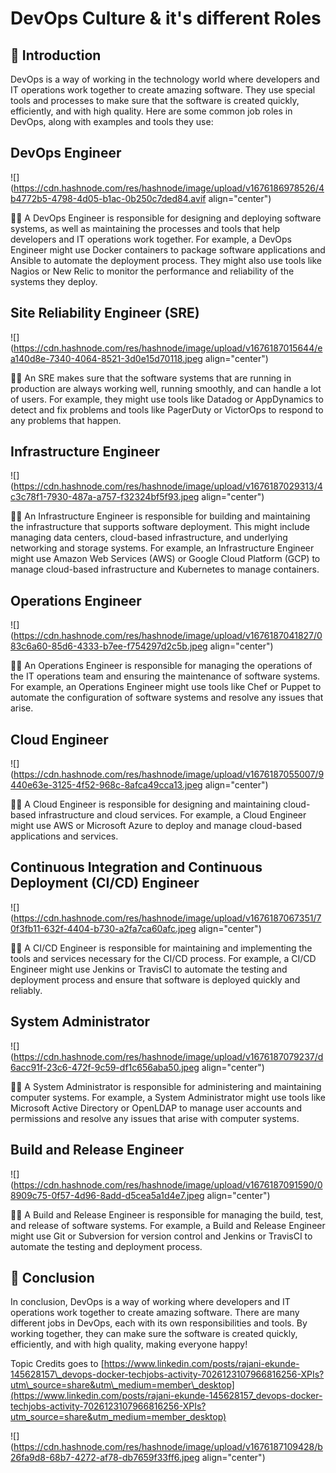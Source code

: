 # DevOps Culture & it's different Roles

## 📍 Introduction

DevOps is a way of working in the technology world where developers and IT operations work together to create amazing software. They use special tools and processes to make sure that the software is created quickly, efficiently, and with high quality. Here are some common job roles in DevOps, along with examples and tools they use:

## DevOps Engineer

![](https://cdn.hashnode.com/res/hashnode/image/upload/v1676186978526/4b4772b5-4798-4d05-b1ac-0b250c7ded84.avif align="center")

👨‍💻 A DevOps Engineer is responsible for designing and deploying software systems, as well as maintaining the processes and tools that help developers and IT operations work together. For example, a DevOps Engineer might use Docker containers to package software applications and Ansible to automate the deployment process. They might also use tools like Nagios or New Relic to monitor the performance and reliability of the systems they deploy.

## Site Reliability Engineer (SRE)

![](https://cdn.hashnode.com/res/hashnode/image/upload/v1676187015644/ea140d8e-7340-4064-8521-3d0e15d70118.jpeg align="center")

👨‍💻 An SRE makes sure that the software systems that are running in production are always working well, running smoothly, and can handle a lot of users. For example, they might use tools like Datadog or AppDynamics to detect and fix problems and tools like PagerDuty or VictorOps to respond to any problems that happen.

## Infrastructure Engineer

![](https://cdn.hashnode.com/res/hashnode/image/upload/v1676187029313/4c3c78f1-7930-487a-a757-f32324bf5f93.jpeg align="center")

👨‍💻 An Infrastructure Engineer is responsible for building and maintaining the infrastructure that supports software deployment. This might include managing data centers, cloud-based infrastructure, and underlying networking and storage systems. For example, an Infrastructure Engineer might use Amazon Web Services (AWS) or Google Cloud Platform (GCP) to manage cloud-based infrastructure and Kubernetes to manage containers.

## Operations Engineer

![](https://cdn.hashnode.com/res/hashnode/image/upload/v1676187041827/083c6a60-85d6-4333-b7ee-f754297d2c5b.jpeg align="center")

👨‍💻 An Operations Engineer is responsible for managing the operations of the IT operations team and ensuring the maintenance of software systems. For example, an Operations Engineer might use tools like Chef or Puppet to automate the configuration of software systems and resolve any issues that arise.

## Cloud Engineer

![](https://cdn.hashnode.com/res/hashnode/image/upload/v1676187055007/9440e63e-3125-4f52-968c-8afca49cca13.jpeg align="center")

👨‍💻 A Cloud Engineer is responsible for designing and maintaining cloud-based infrastructure and cloud services. For example, a Cloud Engineer might use AWS or Microsoft Azure to deploy and manage cloud-based applications and services.

## Continuous Integration and Continuous Deployment (CI/CD) Engineer

![](https://cdn.hashnode.com/res/hashnode/image/upload/v1676187067351/70f3fb11-632f-4404-b730-a2fa7ca60afc.jpeg align="center")

👨‍💻 A CI/CD Engineer is responsible for maintaining and implementing the tools and services necessary for the CI/CD process. For example, a CI/CD Engineer might use Jenkins or TravisCI to automate the testing and deployment process and ensure that software is deployed quickly and reliably.

## System Administrator

![](https://cdn.hashnode.com/res/hashnode/image/upload/v1676187079237/d6acc91f-23c6-472f-9c59-df1c656aba50.jpeg align="center")

👨‍💻 A System Administrator is responsible for administering and maintaining computer systems. For example, a System Administrator might use tools like Microsoft Active Directory or OpenLDAP to manage user accounts and permissions and resolve any issues that arise with computer systems.

## Build and Release Engineer

![](https://cdn.hashnode.com/res/hashnode/image/upload/v1676187091590/08909c75-0f57-4d96-8add-d5cea5a1d4e7.jpeg align="center")

👨‍💻 A Build and Release Engineer is responsible for managing the build, test, and release of software systems. For example, a Build and Release Engineer might use Git or Subversion for version control and Jenkins or TravisCI to automate the testing and deployment process.

## 📍 Conclusion

In conclusion, DevOps is a way of working where developers and IT operations work together to create amazing software. There are many different jobs in DevOps, each with its own responsibilities and tools. By working together, they can make sure the software is created quickly, efficiently, and with high quality, making everyone happy!

Topic Credits goes to [https://www.linkedin.com/posts/rajani-ekunde-145628157\_devops-docker-techjobs-activity-7026123107966816256-XPIs?utm\_source=share&utm\_medium=member\_desktop](https://www.linkedin.com/posts/rajani-ekunde-145628157_devops-docker-techjobs-activity-7026123107966816256-XPIs?utm_source=share&utm_medium=member_desktop)

![](https://cdn.hashnode.com/res/hashnode/image/upload/v1676187109428/b26fa9d8-68b7-4272-af78-db7659f33ff6.jpeg align="center")